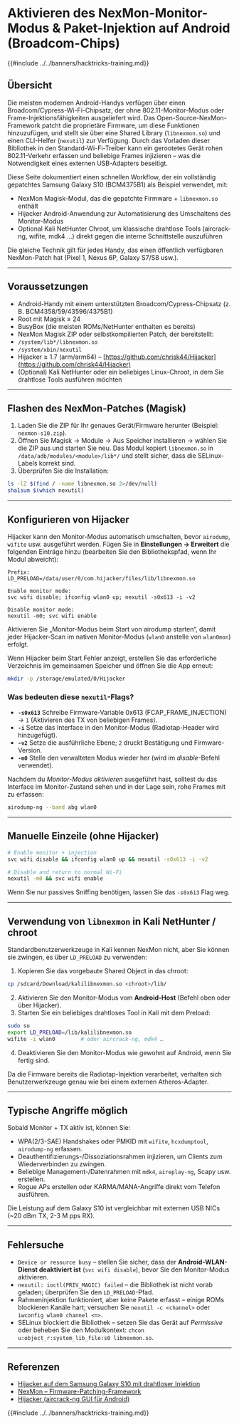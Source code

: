 # Aktivieren des NexMon-Monitor-Modus & Paket-Injektion auf Android (Broadcom-Chips)

{{#include ../../banners/hacktricks-training.md}}

## Übersicht
Die meisten modernen Android-Handys verfügen über einen Broadcom/Cypress-Wi-Fi-Chipsatz, der ohne 802.11-Monitor-Modus oder Frame-Injektionsfähigkeiten ausgeliefert wird. Das Open-Source-NexMon-Framework patcht die proprietäre Firmware, um diese Funktionen hinzuzufügen, und stellt sie über eine Shared Library (`libnexmon.so`) und einen CLI-Helfer (`nexutil`) zur Verfügung. Durch das Vorladen dieser Bibliothek in den Standard-Wi-Fi-Treiber kann ein gerootetes Gerät rohen 802.11-Verkehr erfassen und beliebige Frames injizieren – was die Notwendigkeit eines externen USB-Adapters beseitigt.

Diese Seite dokumentiert einen schnellen Workflow, der ein vollständig gepatchtes Samsung Galaxy S10 (BCM4375B1) als Beispiel verwendet, mit:

* NexMon Magisk-Modul, das die gepatchte Firmware + `libnexmon.so` enthält
* Hijacker Android-Anwendung zur Automatisierung des Umschaltens des Monitor-Modus
* Optional Kali NetHunter Chroot, um klassische drahtlose Tools (aircrack-ng, wifite, mdk4 …) direkt gegen die interne Schnittstelle auszuführen

Die gleiche Technik gilt für jedes Handy, das einen öffentlich verfügbaren NexMon-Patch hat (Pixel 1, Nexus 6P, Galaxy S7/S8 usw.).

---

## Voraussetzungen
* Android-Handy mit einem unterstützten Broadcom/Cypress-Chipsatz (z. B. BCM4358/59/43596/4375B1)
* Root mit Magisk ≥ 24
* BusyBox (die meisten ROMs/NetHunter enthalten es bereits)
* NexMon Magisk ZIP oder selbstkompilierten Patch, der bereitstellt:
* `/system/lib*/libnexmon.so`
* `/system/xbin/nexutil`
* Hijacker ≥ 1.7 (arm/arm64) – [https://github.com/chrisk44/Hijacker](https://github.com/chrisk44/Hijacker)
* (Optional) Kali NetHunter oder ein beliebiges Linux-Chroot, in dem Sie drahtlose Tools ausführen möchten

---

## Flashen des NexMon-Patches (Magisk)
1. Laden Sie die ZIP für Ihr genaues Gerät/Firmware herunter (Beispiel: `nexmon-s10.zip`).
2. Öffnen Sie Magisk -> Module -> Aus Speicher installieren -> wählen Sie die ZIP aus und starten Sie neu.
Das Modul kopiert `libnexmon.so` in `/data/adb/modules/<module>/lib*/` und stellt sicher, dass die SELinux-Labels korrekt sind.
3. Überprüfen Sie die Installation:
```bash
ls -lZ $(find / -name libnexmon.so 2>/dev/null)
sha1sum $(which nexutil)
```

---

## Konfigurieren von Hijacker
Hijacker kann den Monitor-Modus automatisch umschalten, bevor `airodump`, `wifite` usw. ausgeführt werden. Fügen Sie in **Einstellungen -> Erweitert** die folgenden Einträge hinzu (bearbeiten Sie den Bibliothekspfad, wenn Ihr Modul abweicht):
```
Prefix:
LD_PRELOAD=/data/user/0/com.hijacker/files/lib/libnexmon.so

Enable monitor mode:
svc wifi disable; ifconfig wlan0 up; nexutil -s0x613 -i -v2

Disable monitor mode:
nexutil -m0; svc wifi enable
```
Aktivieren Sie „Monitor-Modus beim Start von airodump starten“, damit jeder Hijacker-Scan im nativen Monitor-Modus (`wlan0` anstelle von `wlan0mon`) erfolgt.

Wenn Hijacker beim Start Fehler anzeigt, erstellen Sie das erforderliche Verzeichnis im gemeinsamen Speicher und öffnen Sie die App erneut:
```bash
mkdir -p /storage/emulated/0/Hijacker
```
### Was bedeuten diese `nexutil`-Flags?
* **`-s0x613`**   Schreibe Firmware-Variable 0x613 (FCAP_FRAME_INJECTION) → `1` (Aktivieren des TX von beliebigen Frames).
* **`-i`**         Setze das Interface in den Monitor-Modus (Radiotap-Header wird hinzugefügt).
* **`-v2`**        Setze die ausführliche Ebene; `2` druckt Bestätigung und Firmware-Version.
* **`-m0`**        Stelle den verwalteten Modus wieder her (wird im *disable*-Befehl verwendet).

Nachdem du *Monitor-Modus aktivieren* ausgeführt hast, solltest du das Interface im Monitor-Zustand sehen und in der Lage sein, rohe Frames mit zu erfassen:
```bash
airodump-ng --band abg wlan0
```
---

## Manuelle Einzeile (ohne Hijacker)
```bash
# Enable monitor + injection
svc wifi disable && ifconfig wlan0 up && nexutil -s0x613 -i -v2

# Disable and return to normal Wi-Fi
nexutil -m0 && svc wifi enable
```
Wenn Sie nur passives Sniffing benötigen, lassen Sie das `-s0x613` Flag weg.

---

## Verwendung von `libnexmon` in Kali NetHunter / chroot
Standardbenutzerwerkzeuge in Kali kennen NexMon nicht, aber Sie können sie zwingen, es über `LD_PRELOAD` zu verwenden:

1. Kopieren Sie das vorgebaute Shared Object in das chroot:
```bash
cp /sdcard/Download/kalilibnexmon.so <chroot>/lib/
```
2. Aktivieren Sie den Monitor-Modus vom **Android-Host** (Befehl oben oder über Hijacker).
3. Starten Sie ein beliebiges drahtloses Tool in Kali mit dem Preload:
```bash
sudo su
export LD_PRELOAD=/lib/kalilibnexmon.so
wifite -i wlan0        # oder aircrack-ng, mdk4 …
```
4. Deaktivieren Sie den Monitor-Modus wie gewohnt auf Android, wenn Sie fertig sind.

Da die Firmware bereits die Radiotap-Injektion verarbeitet, verhalten sich Benutzerwerkzeuge genau wie bei einem externen Atheros-Adapter.

---

## Typische Angriffe möglich
Sobald Monitor + TX aktiv ist, können Sie:
* WPA(2/3-SAE) Handshakes oder PMKID mit `wifite`, `hcxdumptool`, `airodump-ng` erfassen.
* Deauthentifizierungs-/Dissoziationsrahmen injizieren, um Clients zum Wiederverbinden zu zwingen.
* Beliebige Management-/Datenrahmen mit `mdk4`, `aireplay-ng`, Scapy usw. erstellen.
* Rogue APs erstellen oder KARMA/MANA-Angriffe direkt vom Telefon ausführen.

Die Leistung auf dem Galaxy S10 ist vergleichbar mit externen USB NICs (~20 dBm TX, 2-3 M pps RX).

---

## Fehlersuche
* `Device or resource busy` – stellen Sie sicher, dass der **Android-WLAN-Dienst deaktiviert ist** (`svc wifi disable`), bevor Sie den Monitor-Modus aktivieren.
* `nexutil: ioctl(PRIV_MAGIC) failed` – die Bibliothek ist nicht vorab geladen; überprüfen Sie den `LD_PRELOAD`-Pfad.
* Rahmeninjektion funktioniert, aber keine Pakete erfasst – einige ROMs blockieren Kanäle hart; versuchen Sie `nexutil -c <channel>` oder `iwconfig wlan0 channel <n>`.
* SELinux blockiert die Bibliothek – setzen Sie das Gerät auf *Permissive* oder beheben Sie den Modulkontext: `chcon u:object_r:system_lib_file:s0 libnexmon.so`.

---

## Referenzen
* [Hijacker auf dem Samsung Galaxy S10 mit drahtloser Injektion](https://forums.kali.org/t/hijacker-on-the-samsung-galaxy-s10-with-wireless-injection/10305)
* [NexMon – Firmware-Patching-Framework](https://github.com/seemoo-lab/nexmon)
* [Hijacker (aircrack-ng GUI für Android)](https://github.com/chrisk44/Hijacker)

{{#include ../../banners/hacktricks-training.md}}
